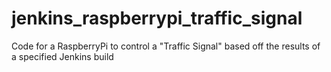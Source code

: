 # jenkins_raspberrypi_traffic_signal

Code for a RaspberryPi to control a "Traffic Signal" based off the results of a specified Jenkins build
